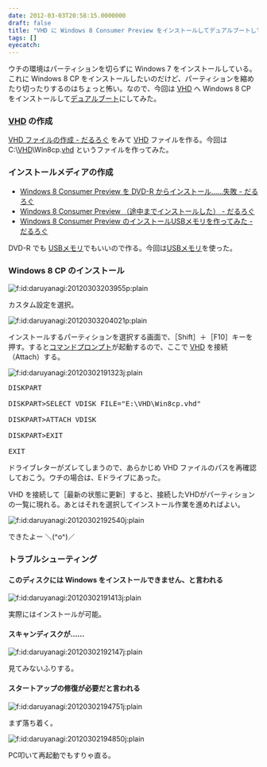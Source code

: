 ```yaml
---
date: 2012-03-03T20:58:15.0000000
draft: false
title: "VHD に Windows 8 Consumer Preview をインストールしてデュアルブートしてみる"
tags: []
eyecatch: 
---
```

<p>ウチの環境はパーティションを切らずに Windows 7 をインストールしている。これに Windows 8 CP をインストールしたいのだけど、パーティションを縮めたり切ったりするのはちょっと怖い。なので、今回は <a class="keyword" href="http://d.hatena.ne.jp/keyword/VHD">VHD</a> へ Windows 8 CP をインストールして<a class="keyword" href="http://d.hatena.ne.jp/keyword/%A5%C7%A5%E5%A5%A2%A5%EB%A5%D6%A1%BC%A5%C8">デュアルブート</a>にしてみた。</p>

<div class="section">
<h3><a class="keyword" href="http://d.hatena.ne.jp/keyword/VHD">VHD</a> の作成</h3>
<p><a href="http://daruyanagi.hatenablog.com/entry/2012/03/03/183312">VHD &#x30D5;&#x30A1;&#x30A4;&#x30EB;&#x306E;&#x4F5C;&#x6210; - &#x3060;&#x308B;&#x308D;&#x3050;</a> をみて <a class="keyword" href="http://d.hatena.ne.jp/keyword/VHD">VHD</a> ファイルを作る。今回は C:\<a class="keyword" href="http://d.hatena.ne.jp/keyword/VHD">VHD</a>\Win8cp.<a class="keyword" href="http://d.hatena.ne.jp/keyword/vhd">vhd</a> というファイルを作ってみた。</p>

</div>
<div class="section">
<h3>インストールメディアの作成</h3>

<ul>
<li><a href="http://daruyanagi.hatenablog.com/entry/2012/03/01/065626">Windows 8 Consumer Preview &#x3092; DVD-R &#x304B;&#x3089;&#x30A4;&#x30F3;&#x30B9;&#x30C8;&#x30FC;&#x30EB;&hellip;&hellip;&#x5931;&#x6557; - &#x3060;&#x308B;&#x308D;&#x3050;</a></li>
<li><a href="http://daruyanagi.hatenablog.com/entry/2012/03/01/053229">Windows 8 Consumer Preview &#xFF08;&#x9014;&#x4E2D;&#x307E;&#x3067;&#x30A4;&#x30F3;&#x30B9;&#x30C8;&#x30FC;&#x30EB;&#x3057;&#x305F;&#xFF09; - &#x3060;&#x308B;&#x308D;&#x3050;</a></li>
<li><a href="http://daruyanagi.hatenablog.com/entry/2012/03/02/120740">Windows 8 Consumer Preview &#x306E;&#x30A4;&#x30F3;&#x30B9;&#x30C8;&#x30FC;&#x30EB;USB&#x30E1;&#x30E2;&#x30EA;&#x3092;&#x4F5C;&#x3063;&#x3066;&#x307F;&#x305F; - &#x3060;&#x308B;&#x308D;&#x3050;</a></li>
</ul><p>DVD-R でも <a class="keyword" href="http://d.hatena.ne.jp/keyword/USB%A5%E1%A5%E2%A5%EA">USBメモリ</a>でもいいので作る。今回は<a class="keyword" href="http://d.hatena.ne.jp/keyword/USB%A5%E1%A5%E2%A5%EA">USBメモリ</a>を使った。</p>

</div>
<div class="section">
<h3>Windows 8 CP のインストール</h3>
<p><img src="20120303203955.png" alt="f:id:daruyanagi:20120303203955p:plain" title="f:id:daruyanagi:20120303203955p:plain" class="hatena-fotolife"></p><p>カスタム設定を選択。</p><p><img src="20120303204021.png" alt="f:id:daruyanagi:20120303204021p:plain" title="f:id:daruyanagi:20120303204021p:plain" class="hatena-fotolife"></p><p>インストールするパーティションを選択する画面で、［Shift］＋［F10］キーを押す。すると<a class="keyword" href="http://d.hatena.ne.jp/keyword/%A5%B3%A5%DE%A5%F3%A5%C9%A5%D7%A5%ED%A5%F3%A5%D7%A5%C8">コマンドプロンプト</a>が起動するので、ここで <a class="keyword" href="http://d.hatena.ne.jp/keyword/VHD">VHD</a> を接続（Attach）する。</p><p><img src="20120302191323.jpg" alt="f:id:daruyanagi:20120302191323j:plain" title="f:id:daruyanagi:20120302191323j:plain" class="hatena-fotolife"></p>

<pre class="code" data-unlink>DISKPART

DISKPART&gt;SELECT VDISK FILE=&#34;E:\VHD\Win8cp.vhd&#34;

DISKPART&gt;ATTACH VDISK

DISKPART&gt;EXIT

EXIT</pre>
<p>ドライブレターがズレてしまうので、あらかじめ VHD ファイルのパスを再確認しておこう。ウチの場合は、Eドライブにあった。</p><p>VHD を接続して［最新の状態に更新］すると、接続したVHDがパーティションの一覧に現れる。あとはそれを選択してインストール作業を進めればよい。</p><p><img src="20120302192540.jpg" alt="f:id:daruyanagi:20120302192540j:plain" title="f:id:daruyanagi:20120302192540j:plain" class="hatena-fotolife"></p><p>できたよー ＼(^o^)／</p>

</div>
<div class="section">
<h3>トラブルシューティング</h3>

<div class="section">
<h4>このディスクには Windows をインストールできません、と言われる</h4>
<p><img src="20120302191413.jpg" alt="f:id:daruyanagi:20120302191413j:plain" title="f:id:daruyanagi:20120302191413j:plain" class="hatena-fotolife"></p><p>実際にはインストールが可能。</p>

</div>
<div class="section">
<h4>スキャンディスクが……</h4>
<p><img src="20120302192147.jpg" alt="f:id:daruyanagi:20120302192147j:plain" title="f:id:daruyanagi:20120302192147j:plain" class="hatena-fotolife"></p><p>見てみないふりする。</p>

</div>
<div class="section">
<h4>スタートアップの修復が必要だと言われる</h4>
<p><img src="20120302194751.jpg" alt="f:id:daruyanagi:20120302194751j:plain" title="f:id:daruyanagi:20120302194751j:plain" class="hatena-fotolife"></p><p>まず落ち着く。</p><p><img src="20120302194850.jpg" alt="f:id:daruyanagi:20120302194850j:plain" title="f:id:daruyanagi:20120302194850j:plain" class="hatena-fotolife"></p><p>PC叩いて再起動でもすりゃ直る。</p>

</div>
</div>